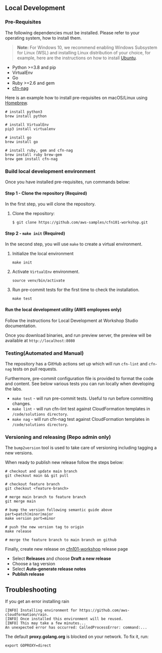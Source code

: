 ## Local Development

### Pre-Requisites
The following dependencies must be installed. Please refer to your operating system, how to install them.

> **Note:** For Windows 10, we recommend enabling Windows Subsystem for Linux (WSL) and installing Linux distribution of your choice,
> for example, here are the instructions on how to install [Ubuntu](https://ubuntu.com/tutorials/ubuntu-on-windows).

- Python >=3.8 and pip
- VirtualEnv
- Go
- Ruby >=2.6 and gem
- [cfn-nag](https://github.com/stelligent/cfn_nag)

Here is an example how to install pre-requisites on macOS/Linux using [Homebrew](https://brew.sh/).
```shell
# install python3
brew install python

# install VirtualEnv
pip3 install virtualenv

# install go
brew install go

# install ruby, gem and cfn-nag
brew install ruby brew-gem
brew gem install cfn-nag
```

### Build local development environment
Once you have installed pre-requisites, run commands below:

#### Step 1 - Clone the repository (Required)
In the first step, you will clone the repository.

1. Clone the repository:
   ```shell
   $ git clone https://github.com/aws-samples/cfn101-workshop.git
   ```

#### Step 2 - `make init` (Required)
In the second step, you will use `make` to create a virtual environment.

1. Initialize the local environment
   ```shell
   make init
   ```
1. Activate `VirtualEnv` environment.
   ```shell
   source venv/bin/activate
   ```
1. Run pre-commit tests for the first time to check the installation.
   ```shell
   make test
   ```

#### Run the local development utility (AWS employees only)
Follow the instructions for Local Development at Workshop Studio documentation.

Once you download binaries, and run preview server, the preview will be available at `http://localhost:8080`

### Testing(Automated and Manual)
The repository has a GitHub actions set up which will run `cfn-lint` and `cfn-nag` tests on pull requests.

Furthermore, pre-commit configuration file is provided to format the code and content. See below various tests you can
run locally when developing the labs.

* `make test` - will run pre-commit tests. Useful to run before committing changes.
* `make lint` - will run cfn-lint test against CloudFormation templates in `/code/solutions directory`.
* `make nag` - will run cfn-nag test against CloudFormation templates in `/code/solutions directory`.

### Versioning and releasing (Repo admin only)
The `bump2version` tool is used to take care of versioning including tagging a new versions.

When ready to publish new release follow the steps below:
```shell
# checkout and update main branch
git checkout main && git pull

# checkout feature branch
git checkout <feature-branch>

# merge main branch to feature branch
git merge main

# bump the version following semantic guide above part=patch|minor|major
make version part=minor

# push the new version tag to origin
make release

# merge the feature branch to main branch on github
```

Finally, create new release on [cfn101-workshop](https://github.com/aws-samples/cfn101-workshop/releases) release page

* Select **Releases** and choose **Draft a new release**
* Choose a tag version
* Select **Auto-generate release notes**
* **Publish release**

## Troubleshooting
If you get an error installing rain
```shell
[INFO] Installing environment for https://github.com/aws-cloudformation/rain.
[INFO] Once installed this environment will be reused.
[INFO] This may take a few minutes...
An unexpected error has occurred: CalledProcessError: command:...
```

The default **proxy.golang.org** is blocked on your network. To fix it, run:
```shell
export GOPROXY=direct
```
